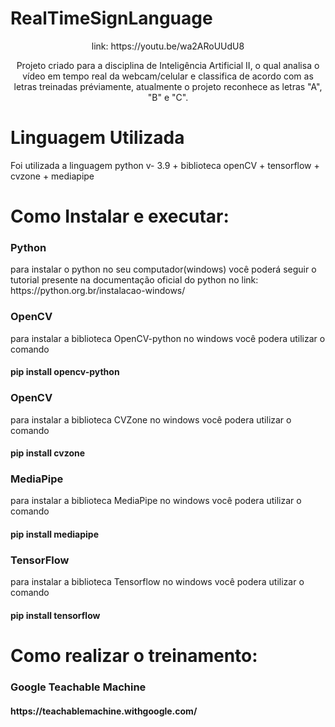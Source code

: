 # RealTimeSignLanguage
<center>
    <p>link: https://youtu.be/wa2ARoUUdU8</p>
    <p>Projeto criado para a disciplina de Inteligência Artificial II,
    o qual analisa o vídeo em tempo real da webcam/celular e classifica
    de acordo com as letras treinadas préviamente, atualmente o projeto
    reconhece as letras "A", "B" e "C".
    </p>   
</center>

<h1> Linguagem Utilizada</h1>
<p> Foi utilizada a linguagem python v- 3.9 + biblioteca openCV + tensorflow + cvzone + mediapipe</p>
<h1> Como Instalar e executar: </h1>
<h3>Python</h3>
<p> para instalar o python no seu computador(windows) você poderá seguir o tutorial
presente na documentação oficial do python no link: https://python.org.br/instalacao-windows/</p>
<h3>OpenCV</h3>
<p>para instalar a biblioteca OpenCV-python no windows você podera utilizar o comando</p>
<h4>pip install opencv-python</h4>
<h3>OpenCV</h3>
<p>para instalar a biblioteca CVZone no windows você podera utilizar o comando</p>
<h4>pip install cvzone</h4>
<h3>MediaPipe</h3>
<p>para instalar a biblioteca MediaPipe no windows você podera utilizar o comando</p>
<h4>pip install mediapipe</h4>
<h3>TensorFlow</h3>
<p>para instalar a biblioteca Tensorflow no windows você podera utilizar o comando</p>
<h4>pip install tensorflow</h4>
<h1> Como realizar o treinamento: </h1>
<h3>Google Teachable Machine</h3>
<h4>https://teachablemachine.withgoogle.com/</h4>
